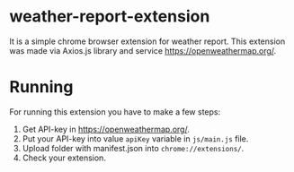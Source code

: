 # weather-report-extension
It is a simple chrome browser extension for weather report. This extension was made via Axios.js library and service https://openweathermap.org/.
# Running
For running this extension you have to make a few steps:
  1. Get API-key in https://openweathermap.org/.
  2. Put your API-key into value ```apiKey``` variable in ```js/main.js``` file.
  3. Upload folder with manifest.json into ```chrome://extensions/```.
  4. Check your extension.
